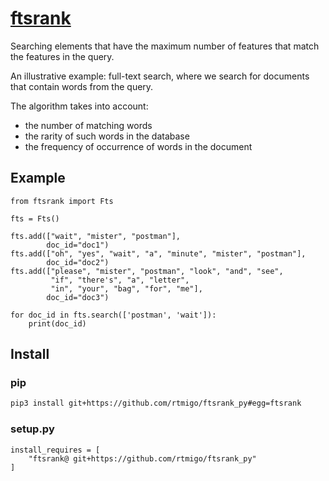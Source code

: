 # [ftsrank](https://github.com/rtmigo/ftsrank_py)

Searching elements that have the maximum number of features that match the 
features in the query.

An illustrative example: full-text search, where we search for documents that 
contain words from the query.

The algorithm takes into account:
- the number of matching words
- the rarity of such words in the database
- the frequency of occurrence of words in the document

## Example

```python3
from ftsrank import Fts

fts = Fts()

fts.add(["wait", "mister", "postman"], 
        doc_id="doc1")
fts.add(["oh", "yes", "wait", "a", "minute", "mister", "postman"], 
        doc_id="doc2")
fts.add(["please", "mister", "postman", "look", "and", "see",
         "if", "there's", "a", "letter", 
         "in", "your", "bag", "for", "me"],
        doc_id="doc3")

for doc_id in fts.search(['postman', 'wait']):
    print(doc_id)
```

## Install

### pip

```bash
pip3 install git+https://github.com/rtmigo/ftsrank_py#egg=ftsrank
```

### setup.py

```python3
install_requires = [
    "ftsrank@ git+https://github.com/rtmigo/ftsrank_py"
]
```